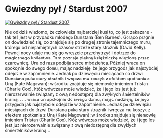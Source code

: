 Gwiezdny pył / Stardust 2007 
=============
[![Gwiezdny pył / Stardust 2007 ](http://vidos.pl/images/player.gif)](http://vidos.pl/gwiezdny-pyl-stardust-2007)

 Nie od dziś wiadomo, że człowieka najbardziej kusi to, co jest zakazane - tak też jest w przypadku młodego Dunstana (Ben Barnes). Gorąco pragnie on dowiedzieć się, co znajduje się po drugiej stronie tajemniczego muru, którego od niepamiętnych czasów strzeże stary strażnik (David Kelly). Pewnej nocy udaje mu się go wreszcie przechytrzyć i dotrzeć do magicznego królestwa. Tam poznaje piękną księżniczkę więzioną przez czarownicę. Una od razu podbija serce młodzieńca. Później wraca on spokojnie do swego domu, mając nadzieję, że jego przygoda jak najszybciej odejdzie w zapomnienie. Jednak po dziewięciu miesiącach do drzwi Dunstana puka stary strażnik i wręcza mu koszyk z efektem spotkania z Uną (Kate Magowan): w środku znajduje się niemowlę imieniem Tristan (Charlie Cox). Któż wówczas może wiedzieć, że i jego los jest już nierozerwalnie związany z ową niedostępną dla zwykłych śmiertelników krainą...  ... wraca on spokojnie do swego domu, mając nadzieję, że jego przygoda jak najszybciej odejdzie w zapomnienie. Jednak po dziewięciu miesiącach do drzwi Dunstana puka stary strażnik i wręcza mu koszyk z efektem spotkania z Uną (Kate Magowan): w środku znajduje się niemowlę imieniem Tristan (Charlie Cox). Któż wówczas może wiedzieć, że i jego los jest już nierozerwalnie związany z ową niedostępną dla zwykłych śmiertelników krainą...
